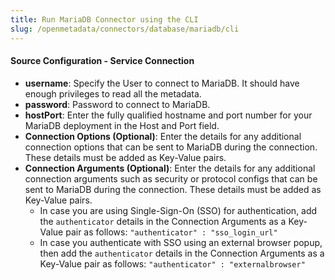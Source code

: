 ```yaml
---
title: Run MariaDB Connector using the CLI
slug: /openmetadata/connectors/database/mariadb/cli
---
```


<ConnectorIntro connector="MariaDB" goal="CLI" hasProfiler="true" hasDBT="true" />

<Requirements />

<MetadataIngestionServiceDev service="database" connector="MariaDB" goal="CLI"/>

<h4>Source Configuration - Service Connection</h4>

- **username**: Specify the User to connect to MariaDB. It should have enough privileges to read all the metadata.
- **password**: Password to connect to MariaDB.
- **hostPort**: Enter the fully qualified hostname and port number for your MariaDB deployment in the Host and Port field.
- **Connection Options (Optional)**: Enter the details for any additional connection options that can be sent to MariaDB during the connection. These details must be added as Key-Value pairs.
- **Connection Arguments (Optional)**: Enter the details for any additional connection arguments such as security or protocol configs that can be sent to MariaDB during the connection. These details must be added as Key-Value pairs. 
  - In case you are using Single-Sign-On (SSO) for authentication, add the `authenticator` details in the Connection Arguments as a Key-Value pair as follows: `"authenticator" : "sso_login_url"`
  - In case you authenticate with SSO using an external browser popup, then add the `authenticator` details in the Connection Arguments as a Key-Value pair as follows: `"authenticator" : "externalbrowser"`

<MetadataIngestionConfig service="database" connector="MariaDB" goal="CLI" hasProfiler="true" hasDBT="true"/>
